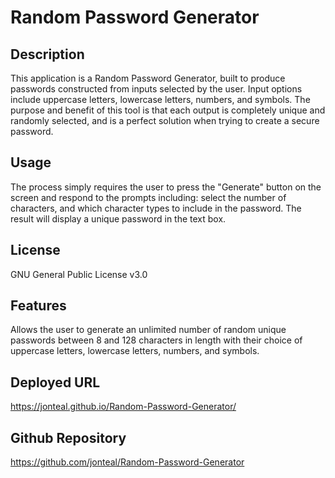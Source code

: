 # Random Password Generator

## Description
This application is a Random Password Generator, built to produce passwords constructed from inputs
selected by the user. Input options include uppercase letters, lowercase letters, numbers, and symbols.
The purpose and benefit of this tool is that each output is completely unique and randomly selected, 
and is a perfect solution when trying to create a secure password.

## Usage
The process simply requires the user to press the "Generate" button on the screen and respond to the prompts
including: select the number of characters, and which character types to include in the password. The result
will display a unique password in the text box.

## License
GNU General Public License v3.0

## Features
Allows the user to generate an unlimited number of random unique passwords between 8 and 128 characters in length with their choice of uppercase letters, lowercase letters, numbers, and symbols. 

## Deployed URL
https://jonteal.github.io/Random-Password-Generator/

## Github Repository
https://github.com/jonteal/Random-Password-Generator
